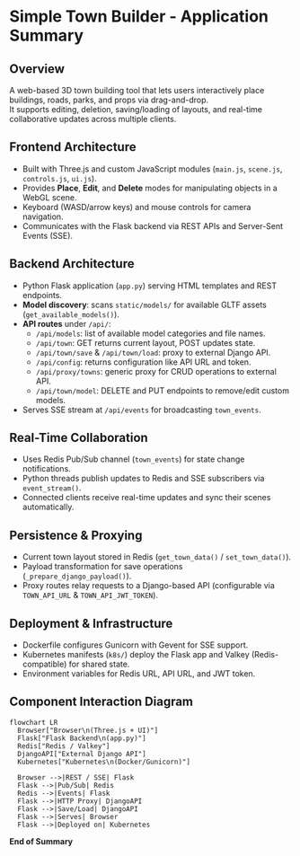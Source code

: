 # Simple Town Builder - Application Summary

## Overview
A web-based 3D town building tool that lets users interactively place buildings, roads, parks, and props via drag-and-drop.  
It supports editing, deletion, saving/loading of layouts, and real-time collaborative updates across multiple clients.

## Frontend Architecture
- Built with Three.js and custom JavaScript modules (`main.js`, `scene.js`, `controls.js`, `ui.js`).  
- Provides **Place**, **Edit**, and **Delete** modes for manipulating objects in a WebGL scene.  
- Keyboard (WASD/arrow keys) and mouse controls for camera navigation.  
- Communicates with the Flask backend via REST APIs and Server-Sent Events (SSE).

## Backend Architecture
- Python Flask application (`app.py`) serving HTML templates and REST endpoints.  
- **Model discovery**: scans `static/models/` for available GLTF assets (`get_available_models()`).  
- **API routes** under `/api/`:
  - `/api/models`: list of available model categories and file names.  
  - `/api/town`: GET returns current layout, POST updates state.  
  - `/api/town/save` & `/api/town/load`: proxy to external Django API.  
  - `/api/config`: returns configuration like API URL and token.  
  - `/api/proxy/towns`: generic proxy for CRUD operations to external API.  
  - `/api/town/model`: DELETE and PUT endpoints to remove/edit custom models.  
- Serves SSE stream at `/api/events` for broadcasting `town_events`.

## Real-Time Collaboration
- Uses Redis Pub/Sub channel (`town_events`) for state change notifications.  
- Python threads publish updates to Redis and SSE subscribers via `event_stream()`.  
- Connected clients receive real-time updates and sync their scenes automatically.

## Persistence & Proxying
- Current town layout stored in Redis (`get_town_data()` / `set_town_data()`).  
- Payload transformation for save operations (`_prepare_django_payload()`).  
- Proxy routes relay requests to a Django-based API (configurable via `TOWN_API_URL` & `TOWN_API_JWT_TOKEN`).

## Deployment & Infrastructure
- Dockerfile configures Gunicorn with Gevent for SSE support.  
- Kubernetes manifests (`k8s/`) deploy the Flask app and Valkey (Redis-compatible) for shared state.  
- Environment variables for Redis URL, API URL, and JWT token.

## Component Interaction Diagram
```mermaid
flowchart LR
  Browser["Browser\n(Three.js + UI)"]
  Flask["Flask Backend\n(app.py)"]
  Redis["Redis / Valkey"]
  DjangoAPI["External Django API"]
  Kubernetes["Kubernetes\n(Docker/Gunicorn)"]

  Browser -->|REST / SSE| Flask
  Flask -->|Pub/Sub| Redis
  Redis -->|Events| Flask
  Flask -->|HTTP Proxy| DjangoAPI
  Flask -->|Save/Load| DjangoAPI
  Flask -->|Serves| Browser
  Flask -->|Deployed on| Kubernetes
```

**End of Summary**